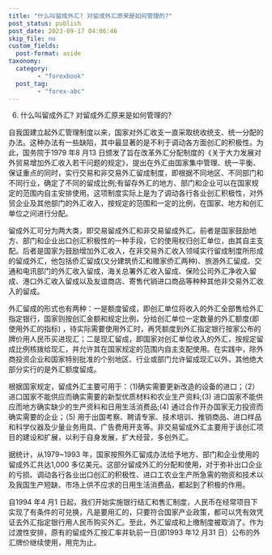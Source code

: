 ```yaml
---
title: "什么叫留成外汇? 对留成外汇原来是如何管理的?"
post_status: publish
post_date: 2023-09-17 04:06:46
skip_file: no
custom_fields: 
  post-format: aside
taxonomy:
  category:
        - "forexbook"
  post_tag:
        - "forex-abc"
---
```


6. 什么叫留成外汇? 对留成外汇原来是如何管理的?

自我国建立起外汇管理制度以来，国家对外汇收支一直采取统收统支、统一分配的办法。这种办法有一些缺陷，其中最显著的是不利于调动各方面创汇的积极性。为此，国务院于1979 年8 月13 日颁发了旨在改革外汇分配制度的《关于大力发展对外贸易增加外汇收入若干问题的规定》，提出在外汇由国家集中管理、统一平衡、保证重点的同时，实行交易和非交易外汇留成制度，即根据不同地区、不同部门和不同行业，确定了不同的留成比例;有留存外汇的地方、部门和企业可以在国家规定的范围内自主安排使用。这项制度实际上是为了调动各行各业创汇积极性，对外贸企业及其他部门的外汇收入，按规定的范围和一定的比例，在国家、地方和创汇单位之间进行分配。

留成外汇可分为两大类，即交易留成外汇和非交易留成外汇。前者是国家鼓励地方、部门和企业出口创汇积极性的一种手段，它的使用权归创汇单位，由其自主支配。后者是国家为鼓励增加外汇收入，在非交易外汇收入领域实行留成制度所形成的留成外汇，他包括侨汇留成(又分建筑侨汇和赡家侨汇两种)、旅游外汇留成、交通和电讯部门的外汇收入留成，海关总署外汇收入留成、保险公司外汇净收入留成、港口外汇收入留成以及友谊商店、寄售代销进口商品等种种其他非交易外汇收入的留成。

外汇留成的形式也有两种：一是额度留成，即创汇单位将收入的外汇全部售给外汇指定银行，国家则按创汇金额和规定比例，分给创汇单位一定数量的外汇额度(即使用外汇的指标) ，待实际需要使用外汇时，再凭额度到外汇指定银行按家公布的牌价用人民币买进现汇；二是现汇留成，即国家对创汇单位收入的外汇，按规定留成比例核拨给现汇，并允许其在国家规定的范围内自主支配使用。在实践中，除外商投资企业和国家特别批准的个别地区、行业或部门允许留成现汇以外，其他绝大部分实行的是外汇额度留成。

根据国家规定，留成外汇主要可用于：（1)确实需要更新改造的设备的进口；（2）进口国家不能供应而确实需要的新型优质材料和农业生产资料;(3) 进口国家不能供应而地方确实缺少的生产资料和日用生活消费品;(4) 通过合作开办国家无力投资而确实需要的企业；（5) 用于出国考察、聘请专家、技术培训、推销商品、进口样品和科学仪器及少量业务用具、广告费用开支等。非交易留成外汇主要用于该创汇项目的建设和扩展，以利于自身发展，扩大经营，多创外汇。

据统计，从1979~1993 年，国家按照外汇留成办法给予地方、部门和企业使用的留成外汇共达1,000 多亿美元。这部分留成外汇的分配和使用，对于弥补出口企业的亏损、调动各行各业出口创汇的积极性、进口工农业生产所急需的物资和技术以及我国生产短缺、市场上供不应求的日用生活消费品，都起到了积极的作用。

自1994 年4 月1 日起，我们开始实施银行结汇和售汇制度，人民币在经常项目下实现了有条件的可兑换，凡是要用汇的，只要符合国家产业政策，都可以凭有效凭证去外汇指定银行用人民币购买外汇。至此，外汇留成和上缴制度被取消了。作为过渡性安排，原有的留成外汇按汇率并轨前一日(即1993 年12 月31 日）公布的外汇牌价继续使用，用完为止。
